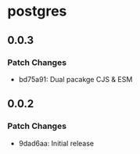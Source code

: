 # postgres

## 0.0.3

### Patch Changes

- bd75a91: Dual pacakge CJS & ESM

## 0.0.2

### Patch Changes

- 9dad6aa: Initial release
